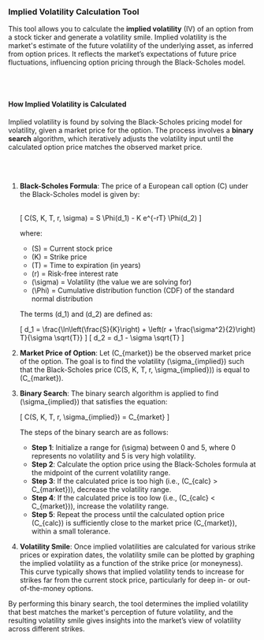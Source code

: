 ### Implied Volatility Calculation Tool

This tool allows you to calculate the **implied volatility** (IV) of an 
option from a stock ticker and generate a volatility smile. Implied 
volatility is the market's estimate of the future volatility of the 
underlying asset, as inferred from option prices. It reflects the market’s 
expectations of future price fluctuations, influencing option pricing 
through the Black-Scholes model.

<br> </br>

#### How Implied Volatility is Calculated

Implied volatility is found by solving the Black-Scholes pricing model for 
volatility, given a market price for the option. The process involves a 
**binary search** algorithm, which iteratively adjusts the volatility 
input until the calculated option price matches the observed market price.

<br> </br>

1. **Black-Scholes Formula**:
   The price of a European call option \(C\) under the Black-Scholes model 
is given by: <br> </br>

   \[
   C(S, K, T, r, \sigma) = S \Phi(d_1) - K e^{-rT} \Phi(d_2)
   \]

   where:
   - \(S\) = Current stock price
   - \(K\) = Strike price
   - \(T\) = Time to expiration (in years)
   - \(r\) = Risk-free interest rate
   - \(\sigma\) = Volatility (the value we are solving for)
   - \(\Phi\) = Cumulative distribution function (CDF) of the standard 
normal distribution

   The terms \(d_1\) and \(d_2\) are defined as:

   \[
   d_1 = \frac{\ln\left(\frac{S}{K}\right) + \left(r + 
\frac{\sigma^2}{2}\right) T}{\sigma \sqrt{T}}
   \]
   \[
   d_2 = d_1 - \sigma \sqrt{T}
   \]

2. **Market Price of Option**:
   Let \(C_{market}\) be the observed market price of the option. The goal 
is to find the volatility \(\sigma_{implied}\) such that the Black-Scholes 
price \(C(S, K, T, r, \sigma_{implied})\) is equal to \(C_{market}\).

3. **Binary Search**:
   The binary search algorithm is applied to find \(\sigma_{implied}\) 
that satisfies the equation:

   \[
   C(S, K, T, r, \sigma_{implied}) = C_{market}
   \]


   

   The steps of the binary search are as follows:

   - **Step 1**: Initialize a range for \(\sigma\) between 0 and 5, 
where 0 represents no volatility and 5 is very high volatility.
   - **Step 2**: Calculate the option price using the Black-Scholes 
formula at the midpoint of the current volatility range.
   - **Step 3**: If the calculated price is too high (i.e., \(C_{calc} > 
C_{market}\)), decrease the volatility range.
   - **Step 4**: If the calculated price is too low (i.e., \(C_{calc} < 
C_{market}\)), increase the volatility range.
   - **Step 5**: Repeat the process until the calculated option price 
\(C_{calc}\) is sufficiently close to the market price \(C_{market}\), 
within a small tolerance.

4. **Volatility Smile**:
   Once implied volatilities are calculated for various strike prices or 
expiration dates, the volatility smile can be plotted by graphing the 
implied volatility as a function of the strike price (or moneyness). This 
curve typically shows that implied volatility tends to increase for 
strikes far from the current stock price, particularly for deep in- or 
out-of-the-money options.

By performing this binary search, the tool determines the implied 
volatility that best matches the market's perception of future volatility, 
and the resulting volatility smile gives insights into the market’s view 
of volatility across different strikes.
